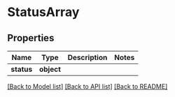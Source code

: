 # StatusArray

## Properties
Name | Type | Description | Notes
------------ | ------------- | ------------- | -------------
**status** | **object** |  | 

[[Back to Model list]](../README.md#documentation-for-models) [[Back to API list]](../README.md#documentation-for-api-endpoints) [[Back to README]](../README.md)

